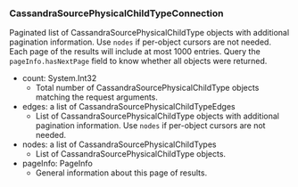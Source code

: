 ### CassandraSourcePhysicalChildTypeConnection
Paginated list of CassandraSourcePhysicalChildType objects with additional pagination information. Use `nodes` if per-object cursors are not needed. Each page of the results will include at most 1000 entries. Query the `pageInfo.hasNextPage` field to know whether all objects were returned.

- count: System.Int32
  - Total number of CassandraSourcePhysicalChildType objects matching the request arguments.
- edges: a list of CassandraSourcePhysicalChildTypeEdges
  - List of CassandraSourcePhysicalChildType objects with additional pagination information. Use `nodes` if per-object cursors are not needed.
- nodes: a list of CassandraSourcePhysicalChildTypes
  - List of CassandraSourcePhysicalChildType objects.
- pageInfo: PageInfo
  - General information about this page of results.
